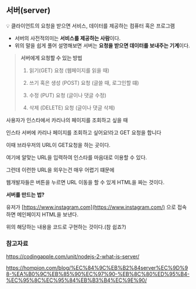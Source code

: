## 서버(server)

<aside>

💡 클라이언트의 요청을 받으면 서비스, 데이터를 제공하는 컴퓨터 혹은 프로그램

</aside>

- 서버의 사전적의미는 **서비스를 제공하는 사람**이다.
- 위의 말을 쉽게 풀어 설명해보면 서버는 **요청을 받으면 데이터를 보내주는 기계**이다.

> **서버에게 요청할 수 있는 방법**
> 
> 
> 1. 읽기(GET) 요청 (웹페이지를 읽을 때)
> 
> 2. 쓰기 혹은 생성 (POST) 요청 (글쓸 때, 로그인할 떄)
> 
> 3. 수정 (PUT) 요청 (글이나 댓글 수정)
> 
> 4. 삭제 (DELETE) 요청 (글이나 댓글 삭제)
> 

사용자가 인스타에서 카리나의 페이지를 조회하고 싶을 때

인스타 서버에 카리나 페이지를 조회하고 싶어요!라고 GET 요청을 합니다 

이때 브라우저의 URL이 GET요청을 하는 곳이다.

여기에 알맞는 URL을 입력하여 인스타를 마음대로 이용할 수 있다.

그런데 이런한 URL을 외우는건 매우 어렵기 떄문에

웹개발자들은 버튼을 누르면 URL 이동을 할 수 있게 HTML을 짜는 것이다.

**서버를 만드는 법?**

유저가 [https://www.instagram.com](https://www.instagram.com/) 으로 접속하면 메인페이지 HTML을 보낸다.

위의 해당하는 내용을 코드로 구현하는 것이다.(참 쉽죠?)

### 참고자료

https://codingapple.com/unit/nodejs-2-what-is-server/

https://hompion.com/blog/%EC%84%9C%EB%B2%84server%EC%9D%98-%EA%B0%9C%EB%85%90%EC%97%90-%EB%8C%80%ED%95%B4-%EC%95%8C%EC%95%84%EB%B3%B4%EC%9E%90/
